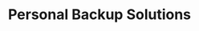 ---
title: "Personal Backup Solutions"
description: "Cloud and local backup services for protecting personal files, documents, and data with automated backup and recovery options."
---